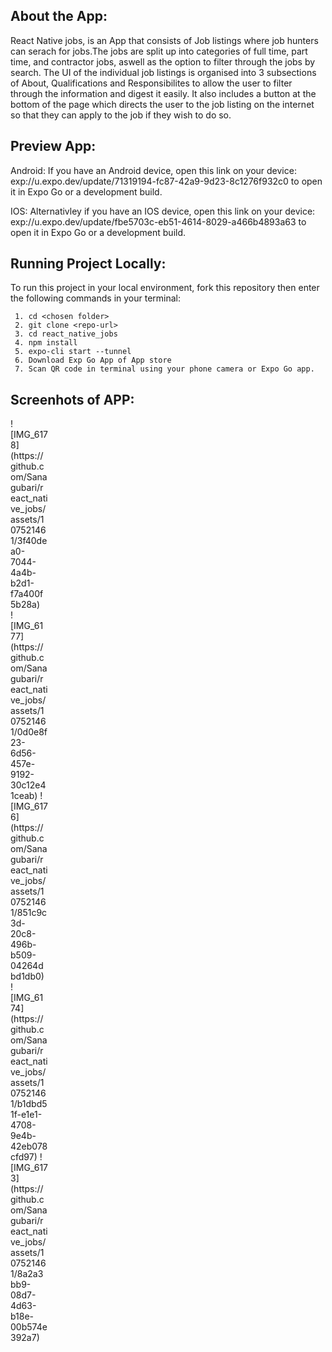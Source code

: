 ## About the App:

React Native jobs, is an App that consists of Job listings where job hunters can serach for jobs.The jobs are split up into categories of full time, part time, and contractor jobs, aswell as the option to filter through the jobs by search. The UI of the individual job listings is organised into 3 subsections of About, Qualifications and Responsibilites to allow the user to filter through the information and digest it easily. It also includes a button at the bottom of the page which directs the user to the job listing on the internet so that they can apply to the job if they wish to do so.

## Preview App:

Android:
If you have an Android device, open this link on your device:
exp://u.expo.dev/update/71319194-fc87-42a9-9d23-8c1276f932c0 
to open it in Expo Go or a development build.

IOS:
Alternativley if you have an IOS device, open this link on your device:
exp://u.expo.dev/update/fbe5703c-eb51-4614-8029-a466b4893a63 
to open it in Expo Go or a development build.

## Running Project Locally:

To run this project in your local environment, fork this repository then enter the following commands in your terminal:
```
 1. cd <chosen folder>
 2. git clone <repo-url>
 3. cd react_native_jobs
 4. npm install
 5. expo-cli start --tunnel
 6. Download Exp Go App of App store
 7. Scan QR code in terminal using your phone camera or Expo Go app.
```

## Screenhots of APP:
<div style="width:60px ; height:60px">
![IMG_6178](https://github.com/Sanagubari/react_native_jobs/assets/107521461/3f40dea0-7044-4a4b-b2d1-f7a400f5b28a)
 <div>
![IMG_6177](https://github.com/Sanagubari/react_native_jobs/assets/107521461/0d0e8f23-6d56-457e-9192-30c12e41ceab)
![IMG_6176](https://github.com/Sanagubari/react_native_jobs/assets/107521461/851c9c3d-20c8-496b-b509-04264dbd1db0)
![IMG_6174](https://github.com/Sanagubari/react_native_jobs/assets/107521461/b1dbd51f-e1e1-4708-9e4b-42eb078cfd97)
![IMG_6173](https://github.com/Sanagubari/react_native_jobs/assets/107521461/8a2a3bb9-08d7-4d63-b18e-00b574e392a7)



